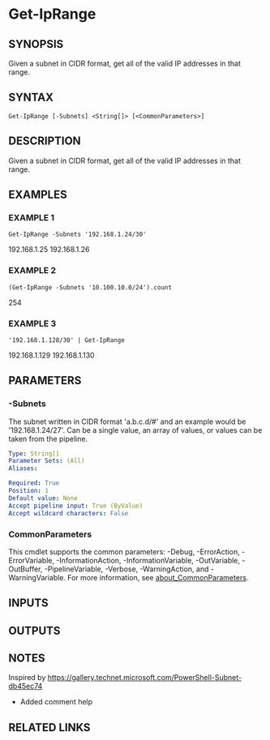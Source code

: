 ﻿---
external help file: PoshFunctions-help.xml
Module Name: poshfunctions
online version:
schema: 2.0.0
---

# Get-IpRange

## SYNOPSIS
Given a subnet in CIDR format, get all of the valid IP addresses in that range.

## SYNTAX

```
Get-IpRange [-Subnets] <String[]> [<CommonParameters>]
```

## DESCRIPTION
Given a subnet in CIDR format, get all of the valid IP addresses in that range.

## EXAMPLES

### EXAMPLE 1
```
Get-IpRange -Subnets '192.168.1.24/30'
```

192.168.1.25
192.168.1.26

### EXAMPLE 2
```
(Get-IpRange -Subnets '10.100.10.0/24').count
```

254

### EXAMPLE 3
```
'192.168.1.128/30' | Get-IpRange
```

192.168.1.129
192.168.1.130

## PARAMETERS

### -Subnets
The subnet written in CIDR format 'a.b.c.d/#' and an example would be '192.168.1.24/27'.
Can be a single value, an
array of values, or values can be taken from the pipeline.

```yaml
Type: String[]
Parameter Sets: (All)
Aliases:

Required: True
Position: 1
Default value: None
Accept pipeline input: True (ByValue)
Accept wildcard characters: False
```

### CommonParameters
This cmdlet supports the common parameters: -Debug, -ErrorAction, -ErrorVariable, -InformationAction, -InformationVariable, -OutVariable, -OutBuffer, -PipelineVariable, -Verbose, -WarningAction, and -WarningVariable. For more information, see [about_CommonParameters](http://go.microsoft.com/fwlink/?LinkID=113216).

## INPUTS

## OUTPUTS

## NOTES
Inspired by https://gallery.technet.microsoft.com/PowerShell-Subnet-db45ec74

* Added comment help

## RELATED LINKS
